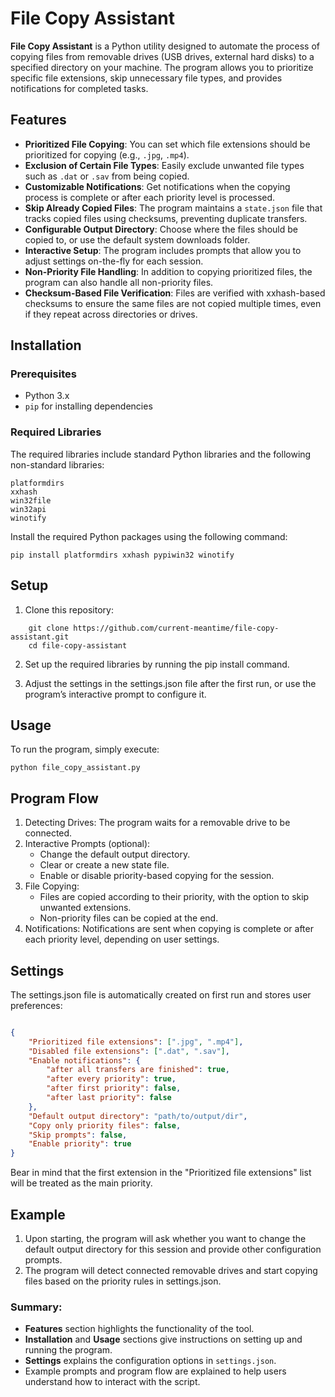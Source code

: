 # File Copy Assistant

**File Copy Assistant** is a Python utility designed to automate the process of copying files from removable drives (USB drives, external hard disks) to a specified directory on your machine. The program allows you to prioritize specific file extensions, skip unnecessary file types, and provides notifications for completed tasks.

## Features

- **Prioritized File Copying**: You can set which file extensions should be prioritized for copying (e.g., `.jpg`, `.mp4`).
- **Exclusion of Certain File Types**: Easily exclude unwanted file types such as `.dat` or `.sav` from being copied.
- **Customizable Notifications**: Get notifications when the copying process is complete or after each priority level is processed.
- **Skip Already Copied Files**: The program maintains a `state.json` file that tracks copied files using checksums, preventing duplicate transfers.
- **Configurable Output Directory**: Choose where the files should be copied to, or use the default system downloads folder.
- **Interactive Setup**: The program includes prompts that allow you to adjust settings on-the-fly for each session.
- **Non-Priority File Handling**: In addition to copying prioritized files, the program can also handle all non-priority files.
- **Checksum-Based File Verification**: Files are verified with xxhash-based checksums to ensure the same files are not copied multiple times, even if they repeat across directories or drives.

## Installation

### Prerequisites

- Python 3.x
- `pip` for installing dependencies

### Required Libraries

The required libraries include standard Python libraries and the following non-standard libraries:

    platformdirs
    xxhash
    win32file
    win32api
    winotify

Install the required Python packages using the following command:

`pip install platformdirs xxhash pypiwin32 winotify`

## Setup
1. Clone this repository:

```
    git clone https://github.com/current-meantime/file-copy-assistant.git
    cd file-copy-assistant
```

2. Set up the required libraries by running the pip install command.

3. Adjust the settings in the settings.json file after the first run, or use the program’s interactive prompt to configure it. 

## Usage

To run the program, simply execute:
```
python file_copy_assistant.py
```

## Program Flow

1. Detecting Drives: The program waits for a removable drive to be connected.
2. Interactive Prompts (optional):
    * Change the default output directory.
    * Clear or create a new state file.
    * Enable or disable priority-based copying for the session.
3. File Copying:
    * Files are copied according to their priority, with the option to skip unwanted extensions.
    * Non-priority files can be copied at the end.
4. Notifications: Notifications are sent when copying is complete or after each priority level, depending on user settings.

## Settings

The settings.json file is automatically created on first run and stores user preferences:

```json

{
    "Prioritized file extensions": [".jpg", ".mp4"],
    "Disabled file extensions": [".dat", ".sav"],
    "Enable notifications": {
        "after all transfers are finished": true,
        "after every priority": true,
        "after first priority": false,
        "after last priority": false
    },
    "Default output directory": "path/to/output/dir",
    "Copy only priority files": false,
    "Skip prompts": false,
    "Enable priority": true
}
```
Bear in mind that the first extension in the "Prioritized file extensions" list will be treated as the main priority.

## Example

1. Upon starting, the program will ask whether you want to change the default output directory for this session and provide other configuration prompts.
2. The program will detect connected removable drives and start copying files based on the priority rules in settings.json.


### Summary:

- **Features** section highlights the functionality of the tool.
- **Installation** and **Usage** sections give instructions on setting up and running the program.
- **Settings** explains the configuration options in `settings.json`.
- Example prompts and program flow are explained to help users understand how to interact with the script.

